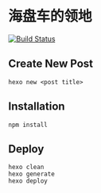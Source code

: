 海盘车的领地
====

[![Build Status](https://travis-ci.org/tuliren/tuliren.github.io.svg?branch=hexo)](https://travis-ci.org/tuliren/tuliren.github.io)

## Create New Post
```
hexo new <post title>
```

## Installation
```
npm install
```

## Deploy
```
hexo clean
hexo generate
hexo deploy
```
